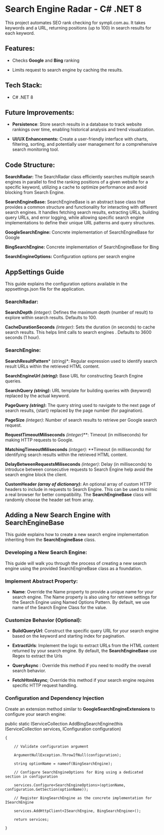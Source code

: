 

# Search Engine Radar - C# .NET 8

This project automates SEO rank checking for sympli.com.au. It takes keywords and a URL, returning positions (up to 100) in search results for each keyword.

  

## Features:

  

- Checks **Google** and **Bing** ranking

- Limits request to search engine by caching the results.

  

## Tech Stack:

  

- C# .NET 8

  

## Future Improvements:

-  **Persistence**: Store search results in a database to track website rankings over time, enabling historical analysis and trend visualization.

-  **UI/UX Enhancements:** Create a user-friendly interface with charts, filtering, sorting, and potentially user management for a comprehensive search monitoring tool.

  

## Code Structure:

**SearchRadar:** The SearchRadar class efficiently searches multiple search engines in parallel to find the ranking positions of a given website for a specific keyword, utilizing a cache to optimize performance and avoid blocking from Search Engine.

**SearchEngineBase:** SearchEngineBase is an abstract base class that provides a common structure and functionality for interacting with different search engines. It handles fetching search results, extracting URLs, building query URLs, and error logging, while allowing specific search engine implementations to define their unique URL patterns and query structures.

**GoogleSearchEngine:** Concrete implementation of SearchEngineBase for Google

**BingSearchEngine:** Concrete implementation of SearchEngineBase for Bing

**SearchEngineOptions:** Configuration options per search engine

  

## AppSettings Guide

This guide explains the configuration options available in the appsettings.json file for the application.

  

### SearchRadar:

  

**SearchDepth** *(integer)*: Defines the maximum depth (number of result) to explore within search results. Defaults to 100.

**CacheDurationSeconds** *(integer)*: Sets the duration (in seconds) to cache search results. This helps limit calls to search engines . Defaults to 3600 seconds (1 hour).

  

### SearchEngine:

  

**SearchResultPattern*** (string)*: Regular expression used to identify search result URLs within the retrieved HTML content.

**SearchEngineUrl *(string)*:** Base URL for constructing Search Engine queries.

**SearchQuery *(string)*:** URL template for building queries with {keyword} replaced by the actual keyword.

**PageQuery *(string)*:** The query string used to navigate to the next page of search results, {start} replaced by the page number (for pagination).

**PageSize** *(integer)*: Number of search results to retrieve per Google search request.

**RequestTimeoutMiliseconds** *(integer)***: Timeout (in milliseconds) for making HTTP requests to Google.

**MatchingTimeoutMiliseconds** *(integer):* **Timeout (in milliseconds) for identifying search results within the retrieved HTML content.

**DelayBetweenRequestsMiliseconds** *(integer)*: Delay (in milliseconds) to introduce between consecutive requests to Search Engine help avoid the search engine block the client.

**CustomHeader *(array of dictionary)*:** An optional array of custom HTTP headers to include in requests to Search Engine. This can be used to mimic a real browser for better compatibility. The **SearchEngineBase** class will randomly choose the header set from array.

  

## Adding a New Search Engine with SearchEngineBase

This guide explains how to create a new search engine implementation inheriting from the **SearchEngineBase** class.

### Developing a New Search Engine:

This guide will walk you through the process of creating a new search engine using the provided SearchEngineBase class as a foundation.

### Implement Abstract Property:

-  **Name**: Override the Name property to provide a unique name for your search engine. The Name property is also using for retrieve settings for the Search Engine using Named Options Pattern. By default, we use name of the Search Engine Class for the value.

  

### Customize Behavior (Optional):

- **BuildQueryUrl**: Construct the specific query URL for your search engine based on the keyword and starting index for pagination.

- **ExtractUrls**: Implement the logic to extract URLs from the HTML content returned by your search engine. By default, the **SearchEngineBase** use Regex to extract the Urls

- **QueryAsync** : Override this method if you need to modify the overall search behavior.

- **FetchHtmlAsync**; Override this method if your search engine requires specific HTTP request handling.

  

### Configuration and Dependency Injection

Create an extension method similar to **GoogleSearchEngineExtensions** to configure your search engine:

  

public static IServiceCollection AddBingSearchEngine(this IServiceCollection services, IConfiguration configuration)

    {
    
	    // Validate configuration argument
	    
	    ArgumentNullException.ThrowIfNull(configuration);
	    
	    string optionName = nameof(BingSearchEngine);
	    
	    // Configure SearchEngineOptions for Bing using a dedicated section in configuration
	    
	    services.Configure<SearchEngineOptions>(optionName, configuration.GetSection(optionName));
	    
	    // Register BingSearchEngine as the concrete implementation for ISearchEngine
	    
	    services.AddHttpClient<ISearchEngine, BingSearchEngine>();
	    
	    return services;
    
    }
